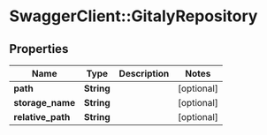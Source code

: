 # SwaggerClient::GitalyRepository

## Properties
Name | Type | Description | Notes
------------ | ------------- | ------------- | -------------
**path** | **String** |  | [optional] 
**storage_name** | **String** |  | [optional] 
**relative_path** | **String** |  | [optional] 


